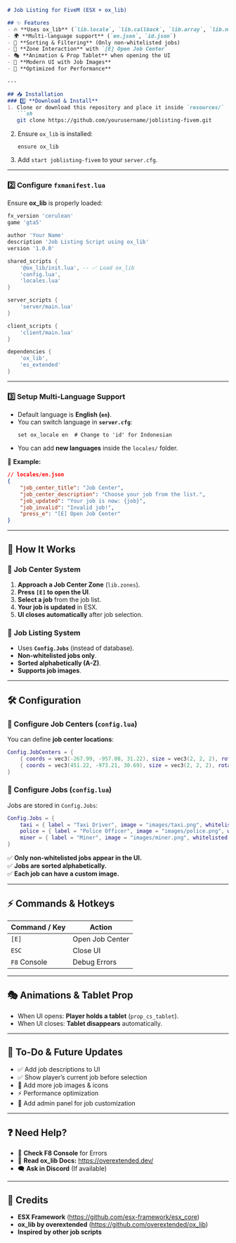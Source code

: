 ```md
# Job Listing for FiveM (ESX + ox_lib)

## ✨ Features
- 🔥 **Uses ox_lib** (`lib.locale`, `lib.callback`, `lib.array`, `lib.notify`, `lib.zones`)
- 🌍 **Multi-language support** (`en.json`, `id.json`)
- 🔄 **Sorting & Filtering** (Only non-whitelisted jobs)
- 📍 **Zone Interaction** with `[E] Open Job Center`
- 🎭 **Animation & Prop Tablet** when opening the UI
- 📜 **Modern UI with Job Images**
- 🚀 **Optimized for Performance**

---

## 📥 Installation
### 1️⃣ **Download & Install**
1. Clone or download this repository and place it inside `resources/`
   ```sh
   git clone https://github.com/yourusername/joblisting-fivem.git
   ```
2. Ensure `ox_lib` is installed:  
   ```
   ensure ox_lib
   ```
3. Add `start joblisting-fivem` to your `server.cfg`.

---

### 2️⃣ **Configure `fxmanifest.lua`**
Ensure **ox_lib** is properly loaded:
```lua
fx_version 'cerulean'
game 'gta5'

author 'Your Name'
description 'Job Listing Script using ox_lib'
version '1.0.0'

shared_scripts {
    '@ox_lib/init.lua', -- ✅ Load ox_lib
    'config.lua',
    'locales.lua'
}

server_scripts {
    'server/main.lua'
}

client_scripts {
    'client/main.lua'
}

dependencies {
    'ox_lib',
    'es_extended'
}
```

---

### 3️⃣ **Setup Multi-Language Support**
- Default language is **English (`en`)**.
- You can switch language in **`server.cfg`**:
  ```
  set ox_locale en  # Change to 'id' for Indonesian
  ```
- You can add **new languages** inside the `locales/` folder.

📜 **Example:**  
```json
// locales/en.json
{
    "job_center_title": "Job Center",
    "job_center_description": "Choose your job from the list.",
    "job_updated": "Your job is now: {job}",
    "job_invalid": "Invalid job!",
    "press_e": "[E] Open Job Center"
}
```

---

## 📌 How It Works
### 🏢 **Job Center System**
1. **Approach a Job Center Zone** (`lib.zones`).
2. **Press `[E]` to open the UI**.
3. **Select a job** from the job list.
4. **Your job is updated** in ESX.
5. **UI closes automatically** after job selection.

### 📜 **Job Listing System**
- Uses **`Config.Jobs`** (instead of database).
- **Non-whitelisted jobs only**.
- **Sorted alphabetically (A-Z)**.
- **Supports job images**.

---

## 🛠️ **Configuration**
### **📍 Configure Job Centers (`config.lua`)**
You can define **job center locations**:
```lua
Config.JobCenters = {
    { coords = vec3(-267.99, -957.08, 31.22), size = vec3(2, 2, 2), rotation = 0, debug = false },
    { coords = vec3(451.22, -973.21, 30.69), size = vec3(2, 2, 2), rotation = 0, debug = false }
}
```

### **💼 Configure Jobs (`config.lua`)**
Jobs are stored in `Config.Jobs`:
```lua
Config.Jobs = {
    taxi = { label = "Taxi Driver", image = "images/taxi.png", whitelisted = false },
    police = { label = "Police Officer", image = "images/police.png", whitelisted = true },
    miner = { label = "Miner", image = "images/miner.png", whitelisted = false }
}
```
✅ **Only non-whitelisted jobs appear in the UI.**  
✅ **Jobs are sorted alphabetically.**  
✅ **Each job can have a custom image.**

---

## ⚡ **Commands & Hotkeys**
| Command / Key | Action |
|--------------|--------|
| `[E]`        | Open Job Center |
| `ESC`        | Close UI |
| `F8` Console | Debug Errors |

---

## 🎭 **Animations & Tablet Prop**
- When UI opens: **Player holds a tablet** (`prop_cs_tablet`).
- When UI closes: **Tablet disappears** automatically.

---

## 🎯 **To-Do & Future Updates**
- ✅ Add job descriptions to UI
- ✅ Show player’s current job before selection
- 🔄 Add more job images & icons
- ⚡ Performance optimization
- 📌 Add admin panel for job customization

---

## ❓ **Need Help?**
- 📌 **Check F8 Console** for Errors
- 📖 **Read ox_lib Docs:** https://overextended.dev/
- 🗨️ **Ask in Discord** (If available)

---

## 🎉 **Credits**
- **ESX Framework** (https://github.com/esx-framework/esx_core)
- **ox_lib by overextended** (https://github.com/overextended/ox_lib)
- **Inspired by other job scripts**
```